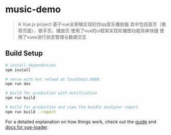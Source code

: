 # music-demo

> A Vue.js project
基于vue全家桶实现的仿qq音乐播放器
其中包括首页（推荐页面）、歌手页、播放页
使用了vux的ui框架实现轮播图功能简单快捷
使用了vuex进行状态管理与数据交互


## Build Setup

``` bash
# install dependencies
npm install

# serve with hot reload at localhost:8080
npm run dev

# build for production with minification
npm run build

# build for production and view the bundle analyzer report
npm run build --report
```

For a detailed explanation on how things work, check out the [guide](http://vuejs-templates.github.io/webpack/) and [docs for vue-loader](http://vuejs.github.io/vue-loader).
